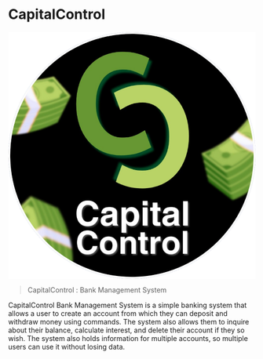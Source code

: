 # CapitalControl

<img align="center" src="./src/assets/capitalcontrol_logo.png" alt="logo" />

> CapitalControl : Bank Management System

CapitalControl Bank Management System is a simple banking system that allows a user to create an account from which they can deposit and withdraw money using commands. The system also allows them to inquire about their balance, calculate interest, and delete their account if they so wish. The system also holds information for multiple accounts, so multiple users can use it without losing data.
